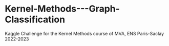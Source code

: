 # Kernel-Methods---Graph-Classification
Kaggle Challenge for the Kernel Methods course of MVA, ENS Paris-Saclay 2022-2023
